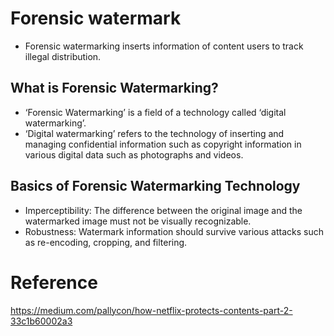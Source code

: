 # Forensic watermark
- Forensic watermarking inserts information of content users to track illegal distribution.

## What is Forensic Watermarking?
- ‘Forensic Watermarking’ is a field of a technology called ‘digital watermarking’. 
- ‘Digital watermarking’ refers to the technology of inserting and managing confidential information such as copyright information in various digital data such as photographs and videos.

## Basics of Forensic Watermarking Technology
- Imperceptibility: The difference between the original image and the watermarked image must not be visually recognizable.
- Robustness: Watermark information should survive various attacks such as re-encoding, cropping, and filtering.
# Reference
https://medium.com/pallycon/how-netflix-protects-contents-part-2-33c1b60002a3
